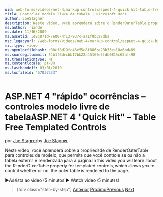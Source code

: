 ```yaml
---
uid: web-forms/videos/net-4/markup-control/aspnet-4-quick-hit-table-free-templated-controls
title: Controles modelo livre de tabela | Microsoft Docs
author: JoeStagner
description: Neste vídeo, você aprenderá sobre o RenderOuterTable propriedade para controles de modelo, que permite que você controle se a tabela externa é renderizado...
ms.author: riande
ms.date: 11/16/2009
ms.assetid: 3d8c871d-7e00-4f13-937c-aa1f9b5a7dba
msc.legacyurl: /web-forms/videos/net-4/markup-control/aspnet-4-quick-hit-table-free-templated-controls
msc.type: video
ms.openlocfilehash: e00cf8d29fc46e55c8f886ca23b33ea18a6bd489
ms.sourcegitcommit: 24b1f6decbb17bb22a45166e5fdb0845c65af498
ms.translationtype: MT
ms.contentlocale: pt-BR
ms.lasthandoff: 03/01/2019
ms.locfileid: "57037633"
---
```

<a name="aspnet-4-quick-hit--table-free-templated-controls"></a><span data-ttu-id="10881-103">ASP.NET 4 "rápido" ocorrências – controles modelo livre de tabela</span><span class="sxs-lookup"><span data-stu-id="10881-103">ASP.NET 4 "Quick Hit" – Table Free Templated Controls</span></span>
====================
<span data-ttu-id="10881-104">por [Joe Stagner](https://github.com/JoeStagner)</span><span class="sxs-lookup"><span data-stu-id="10881-104">by [Joe Stagner](https://github.com/JoeStagner)</span></span>

<span data-ttu-id="10881-105">Neste vídeo, você aprenderá sobre a propriedade de RenderOuterTable para controles de modelo, que permite que você controle se ou não a tabela externa é renderizada para a página.</span><span class="sxs-lookup"><span data-stu-id="10881-105">In this video you will learn about the RenderOuterTable property for templated controls, which allows you to control whether or not the outer table is rendered to the page.</span></span> 

[<span data-ttu-id="10881-106">&#9654;Assista ao vídeo (5 minutos)</span><span class="sxs-lookup"><span data-stu-id="10881-106">&#9654; Watch video (5 minutes)</span></span>](https://channel9.msdn.com/Blogs/ASP-NET-Site-Videos/aspnet-4-quick-hit-table-free-templated-controls)

> [!div class="step-by-step"]
> <span data-ttu-id="10881-107">[Anterior](aspnet-4-quick-hit-new-rendering-option-for-check-box-lists-and-radio-button-lists.md)
> [Próximo](aspnet-4-quick-hit-tableless-menu-control.md)</span><span class="sxs-lookup"><span data-stu-id="10881-107">[Previous](aspnet-4-quick-hit-new-rendering-option-for-check-box-lists-and-radio-button-lists.md)
[Next](aspnet-4-quick-hit-tableless-menu-control.md)</span></span>
